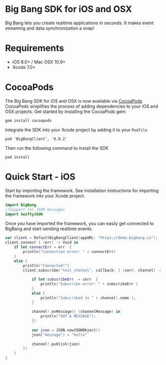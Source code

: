 Big Bang SDK for iOS and OSX
=================

Big Bang lets you create realtime applications in seconds.  It makes event streaming and data synchronization a snap!

Requirements 
==========

* iOS 8.0+ / Mac OSX 10.9+
* Xcode 7.0+


CocoaPods
=========

The Big Bang SDK for iOS and OSX is now available via [CocoaPods](https://cocoapods.org/?q=bigbang)  CocoaPods simplifies the process of adding dependencies to your iOS and OSX projects.  Get started by installing the CocoaPods gem:

    gem install cocoapods
    
Integrate the SDK into your Xcode project by adding it to your `Podfile`

    pod 'BigBangClient', '0.0.2'
    
Then run the following command to install the SDK

    pod install
   
           
Quick Start - iOS
============

Start by importing the framework.  See installation instructions for importing the framework into your Xcode project.

```swift
import BigBang
//Support for JSON messages
import SwiftyJSON
```

Once you have imported the framework, you can easily get connected to BigBang and start sending realtime events.

```swift
var client = DefaultBigBangClient(appURL: "https://demo.bigbang.io");
client.connect { (err) -> Void in
    if let connectErr = err  {
        println("Connection error: " + connectErr)
    }
    else {
        println("Connected!")
        client.subscribe("test_channel", callback: { (cerr, channel) -> Void in
            
            if let subscribeErr  = cerr  {
                println("Subscribe error: " + subscribeErr )
            }
            else {
                println("Subscribed to " + channel!.name );
            }
            
            channel!.onMessage({ (channelMessage) in
                println("GOT A MESSAGE");
            })
            
            var json = JSON.newJSONObject()
            json["message"] = "hello"
            
            channel!.publish(json)
        })
    }
}
```

